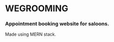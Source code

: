 <h1> WEGROOMING</h1>
<h3> Appointment booking website for saloons.</h3>
<p> Made using MERN stack.</p>
